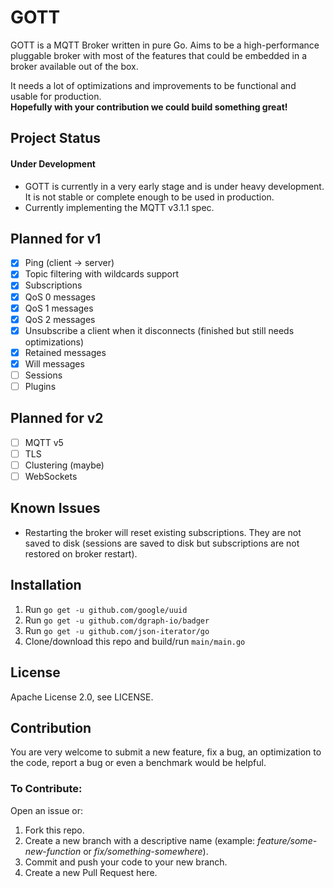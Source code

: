 # GOTT
GOTT is a MQTT Broker written in pure Go. Aims to be a high-performance pluggable broker with most of the features that could be embedded in a broker available out of the box.  
  
It needs a lot of optimizations and improvements to be functional and usable for production.  
**Hopefully with your contribution we could build something great!**

## Project Status
#### Under Development
- GOTT is currently in a very early stage and is under heavy development. It is not stable or complete enough to be used in production.
- Currently implementing the MQTT v3.1.1 spec.

## Planned for v1
- [x] Ping (client -> server)
- [x] Topic filtering with wildcards support
- [x] Subscriptions
- [x] QoS 0 messages
- [x] QoS 1 messages
- [x] QoS 2 messages
- [x] Unsubscribe a client when it disconnects (finished but still needs optimizations)
- [x] Retained messages
- [x] Will messages
- [ ] Sessions
- [ ] Plugins

## Planned for v2
- [ ] MQTT v5
- [ ] TLS
- [ ] Clustering (maybe)
- [ ] WebSockets

## Known Issues
- Restarting the broker will reset existing subscriptions. They are not saved to disk (sessions are saved to disk but subscriptions are not restored on broker restart).

## Installation
1. Run `go get -u github.com/google/uuid`
2. Run `go get -u github.com/dgraph-io/badger`
3. Run `go get -u github.com/json-iterator/go`
4. Clone/download this repo and build/run `main/main.go`

## License
Apache License 2.0, see LICENSE.

## Contribution
You are very welcome to submit a new feature, fix a bug, an optimization to the code, report a bug or even a benchmark would be helpful.  
### To Contribute:  
Open an issue or:
1. Fork this repo.
2. Create a new branch with a descriptive name (example: *feature/some-new-function* or *fix/something-somewhere*).
3. Commit and push your code to your new branch.
4. Create a new Pull Request here.  
